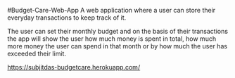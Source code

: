 #Budget-Care-Web-App
A web application where a user can store their everyday transactions to keep track of it.

The user can set their monthly budget and on the basis of their transactions the app will show the user how much money is spent in total, how much more money the user can spend in that month or by how much the user has exceeded their limit.

https://subjitdas-budgetcare.herokuapp.com/